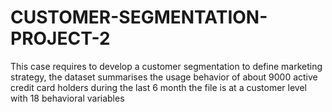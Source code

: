# CUSTOMER-SEGMENTATION-PROJECT-2
This case requires to develop a customer segmentation to define marketing strategy, the dataset summarises the usage behavior of about 9000 active credit card holders during the last 6 month the file is at a customer level with 18 behavioral variables
